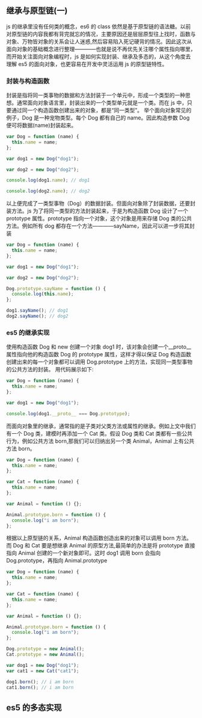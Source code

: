 ## 继承与原型链(一)

js 的继承里没有任何类的概念，es6 的 class 依然是基于原型链的语法糖。以前对原型链的内容我都有背完就忘的情况，主要原因还是层层原型往上找时，函数与对象、万物皆对象的关系会让人迷惑,然后容易陷入死记硬背的情况。因此这次从面向对象的基础概念进行整理————也就是说不再优先关注哪个属性指向哪里，而开始关注面向对象编程时，js 是如何实现封装、继承及多态的，从这个角度去理解 es5 的面向对象，也更容易在开发中灵活运用 js 的原型链特性。

### 封装与构造函数

封装是指将同一类事物的数据和方法封装于一个单元中，形成一个类型的一种思想。通常面向对象语言里，封装出来的一个类型单元就是一个类。而在 js 中，只要通过同一个构造函数创建出来的对象，都是“同一类型”。
举个面向对象常见的例子，Dog 是一种宠物类型。每个 Dog 都有自己的 name。因此构造参数 Dog 便可将数据(name)封装起来。

```javascript
var Dog = function (name) {
  this.name = name;
};

var dog1 = new Dog("dog1");

var dog2 = new Dog("dog2");

console.log(dog1.name); // dog1

console.log(dog2.name); // dog2
```

以上便完成了一类型事物（Dog）的数据封装。但面向对象除了封装数据，还要封装方法。js 为了将同一类型的方法封装起来，于是为构造函数 Dog 设计了一个 prototype 属性。prototype 指向一个对象，这个对象是用来存储 Dog 类的公共方法。例如所有 dog 都存在一个方法————sayName，因此可以进一步将其封装

```javascript
var Dog = function (name) {
  this.name = name;
};

var dog1 = new Dog("dog1");

var dog2 = new Dog("dog2");

Dog.prototype.sayName = function () {
  console.log(this.name);
};

dog1.sayName(); // dog1
dog2.sayName(); // dog2
```

### es5 的继承实现

使用构造函数 Dog 和 new 创建一个对象 dog1 时，该对象会创建一个\_\_proto\_\_属性指向他的构造函数 Dog 的 prototype 属性，这样才得以保证 Dog 构造函数创建出来的每一个对象都可以调用 Dog.prototype 上的方法，实现同一类型事物的公共方法的封装。
用代码展示如下:

```javascript
var Dog = function (name) {
  this.name = name;
};

var dog1 = new Dog("dog1");

console.log(dog1.__proto__ === Dog.prototype);
```

而面向对象里的继承，通常指的是子类对父类方法或属性的继承。例如上文中我们有一个 Dog 类，建模时再添加一个 Cat 类。假设 Dog 类和 Cat 类都有一些公共行为，例如公共方法 born,那我们可以归纳出另一个类 Animal，Animal 上有公共方法 born。

```javascript
var Dog = function (name) {
  this.name = name;
};

var Cat = function (name) {
  this.name = name;
};

var Animal = function () {};

Animal.prototype.born = function () {
  console.log("i am born");
};
```

根据以上原型链的关系，Animal 构造函数创造出来的对象可以调用 born 方法。而 Dog 和 Cat 要是想继承 Animal 的原型方法,最简单的办法是将 prototype 直接指向 Animal 创建的一个新对象即可。这时 dog1 调用 born 会指向 Dog.prototype，再指向 Animal.prototype

```javascript
var Dog = function (name) {
  this.name = name;
};

var Cat = function (name) {
  this.name = name;
};

var Animal = function () {};

Animal.prototype.born = function () {
  console.log("i am born");
};

Dog.prototype = new Animal();
Cat.prototype = new Animal();

var dog1 = new Dog("dog1");
var cat1 = new Cat("cat1");

dog1.born(); // i am born
cat1.born(); // i am born
```

## es5 的多态实现
